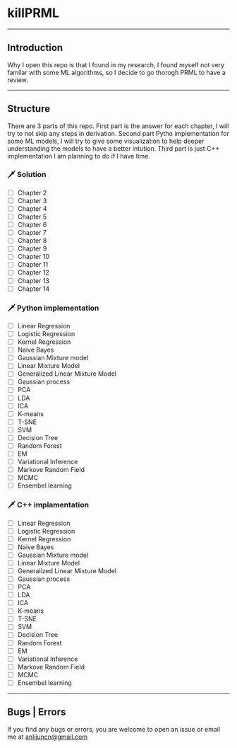# killPRML
---------------------------
## Introduction
Why I open this repo is that I found in my research, I found myself not very familar with some ML algorithms, so I decide to go thorogh PRML to have a review. 

---------------------------
## Structure
There are 3 parts of this repo. First part is the answer for each chapter, I will try to not skip any steps in derivation. Second part Pytho implementation for some ML models, I will try to give some visualization to help deeper understanding the models to have a better intution. Third part is just C++ implementation I am planning to do if I have time. 
### &#128481; Solution


- [ ] Chapter 2
- [ ] Chapter 3
- [ ] Chapter 4
- [ ] Chapter 5
- [ ] Chapter 6
- [ ] Chapter 7
- [ ] Chapter 8
- [ ] Chapter 9
- [ ] Chapter 10
- [ ] Chapter 11
- [ ] Chapter 12
- [ ] Chapter 13
- [ ] Chapter 14

### &#128481; Python implementation

- [ ] Linear Regression
- [ ] Logistic Regression
- [ ] Kernel Regression
- [ ] Naive Bayes
- [ ] Gaussian Mixture model
- [ ] Linear Mixture Model
- [ ] Generalized Linear Mixture Model
- [ ] Gaussian process
- [ ] PCA
- [ ] LDA
- [ ] ICA
- [ ] K-means
- [ ] T-SNE
- [ ] SVM
- [ ] Decision Tree
- [ ] Random Forest
- [ ] EM
- [ ] Variational Inference
- [ ] Markove Random Field
- [ ] MCMC
- [ ] Ensembel learning

### &#128481; C++ implamentation
- [ ] Linear Regression
- [ ] Logistic Regression
- [ ] Kernel Regression
- [ ] Naive Bayes
- [ ] Gaussian Mixture model
- [ ] Linear Mixture Model
- [ ] Generalized Linear Mixture Model
- [ ] Gaussian process
- [ ] PCA
- [ ] LDA
- [ ] ICA
- [ ] K-means
- [ ] T-SNE
- [ ] SVM
- [ ] Decision Tree
- [ ] Random Forest
- [ ] EM
- [ ] Variational Inference
- [ ] Markove Random Field
- [ ] MCMC
- [ ] Ensembel learning
---------------------------
## Bugs | Errors
If you find any bugs or errors, you are welcome to open an issue or email me at anlijuncn@gmail.com
